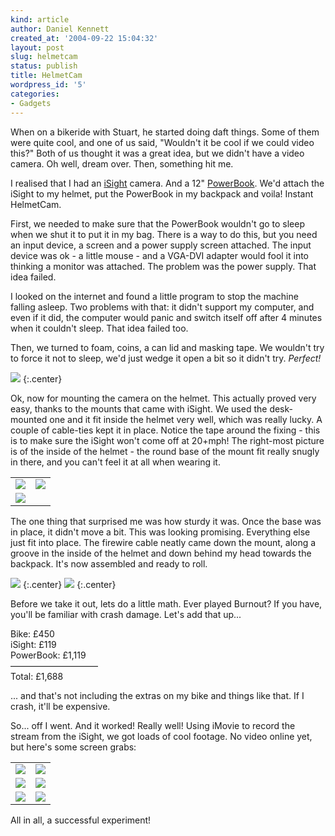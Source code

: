 ```yaml
---
kind: article
author: Daniel Kennett
created_at: '2004-09-22 15:04:32'
layout: post
slug: helmetcam
status: publish
title: HelmetCam
wordpress_id: '5'
categories:
- Gadgets
---
```


When on a bikeride with Stuart, he started doing daft things. Some of them were quite cool, and one of us said, "Wouldn't it be cool if we could video this?" Both of us thought it was a great idea, but we didn't have a video camera. Oh well, dream over. Then, something hit me.

I realised that I had an <a href="http://www.apple.com/isight/">iSight</a> camera. And a 12" <a href="http://www.apple.com/powerbook/index12.html">PowerBook</a>. We'd attach the iSight to my helmet, put the PowerBook in my backpack and voila! Instant HelmetCam. 

First, we needed to make sure that the PowerBook wouldn't go to sleep when we shut it to put it in my bag. There is a way to do this, but you need an input device, a screen and a power supply screen attached. The input device was ok - a little mouse - and a VGA-DVI adapter would fool it into thinking a monitor was attached. The problem was the power supply. That idea failed. 

I looked on the internet and found a little program to stop the machine falling asleep. Two problems with that: it didn't support my computer, and even if it did, the computer would panic and switch itself off after 4 minutes when it couldn't sleep. That idea failed too. 

Then, we turned to foam, coins, a can lid and masking tape. We wouldn't try to force it not to sleep, we'd just wedge it open a bit so it didn't try. <i>Perfect!</i>


<img src="/pictures/powerbook_wedge.jpg"/>
{:.center}

Ok, now for mounting the camera on the helmet. This actually proved very easy, thanks to the mounts that came with iSight. We used the desk-mounted one and it fit inside the helmet very well, which was really lucky. A couple of cable-ties kept it in place. Notice the tape around the fixing - this is to make sure the iSight won't come off at 20+mph! The right-most picture is of the inside of the helmet - the round base of the mount fit really snugly in there, and you can't feel it at all when wearing it. 

<table border="0" cellspacing="10" cellpadding="0"><tr>
<td><img src="/pictures/cam_desk.jpg"/></td>
<td><img src="/pictures/helmet_halfdone.jpg"/></td></tr>
<tr><td><img src="/pictures/helmet_inside.jpg"/></td></tr></table>


The one thing that surprised me was how sturdy it was. Once the base was in place, it didn't move a bit. This was looking promising. Everything else just fit into place. The firewire cable neatly came down the mount, along a groove in the inside of the helmet and down behind my head towards the backpack. It's now assembled and ready to roll.

<img src="/pictures/cam_back.jpg"/>
{:.center}

<img src="/pictures/cam_head.jpg"/>
{:.center}

Before we take it out, lets do a little math. Ever played Burnout? If you have, you'll be familiar with crash damage. Let's add that up...

Bike: £450  
iSight: £119  
PowerBook: £1,119  
——————————  
Total: £1,688  

... and that's not including the extras on my bike and things like that. If I crash, it'll be expensive. 

So... off I went. And it worked! Really well! Using iMovie to record the stream from the iSight, we got loads of cool footage. No video online yet, but here's some screen grabs:

<table border="0" cellspacing="10" cellpadding="0"><tr>
<td><img src="/pictures/vid1.jpg"/></td>
<td><img src="/pictures/vid2.jpg"/></td></tr>
<tr>
<td><img src="/pictures/vid3.jpg"/></td>
<td><img src="/pictures/vid4.jpg"/></td></tr><tr>
<td><img src="/pictures/vid5.jpg"/></td>
<td><img src="/pictures/vid6.jpg"/></td></tr>
</table>


All in all, a successful experiment! 